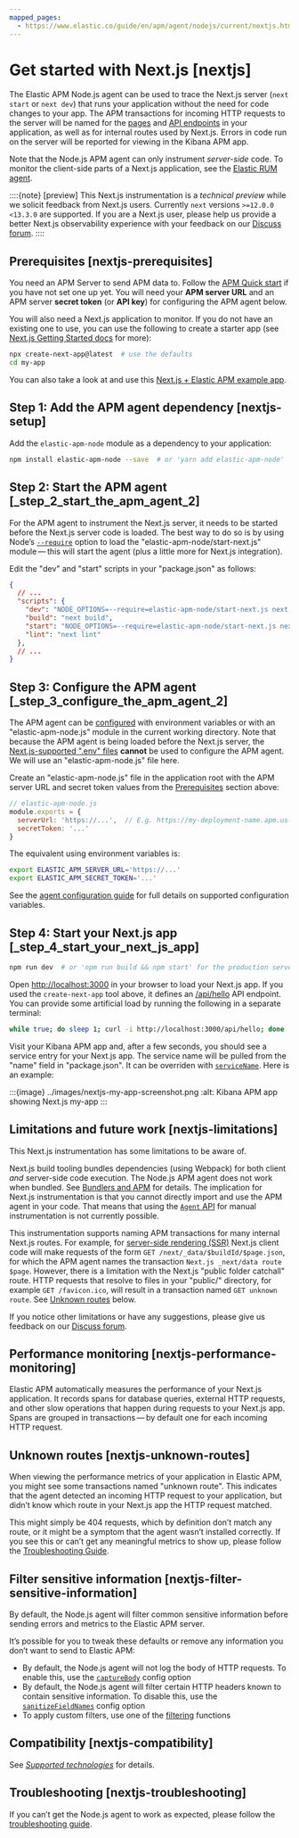 ```yaml
---
mapped_pages:
  - https://www.elastic.co/guide/en/apm/agent/nodejs/current/nextjs.html
---
```


# Get started with Next.js [nextjs]

The Elastic APM Node.js agent can be used to trace the Next.js server (`next start` or `next dev`) that runs your application without the need for code changes to your app. The APM transactions for incoming HTTP requests to the server will be named for the [pages](https://nextjs.org/docs/routing/introduction) and [API endpoints](https://nextjs.org/docs/api-routes/introduction) in your application, as well as for internal routes used by Next.js. Errors in code run on the server will be reported for viewing in the Kibana APM app.

Note that the Node.js APM agent can only instrument *server-side* code. To monitor the client-side parts of a Next.js application, see the [Elastic RUM agent](apm-agent-rum-js://docs/reference/index.md).

::::{note}
[preview] This Next.js instrumentation is a *technical preview* while we solicit feedback from Next.js users. Currently `next` versions `>=12.0.0 <13.3.0` are supported. If you are a Next.js user, please help us provide a better Next.js observability experience with your feedback on our [Discuss forum](https://discuss.elastic.co/tags/c/apm/nodejs).
::::



## Prerequisites [nextjs-prerequisites]

You need an APM Server to send APM data to. Follow the [APM Quick start](docs-content://solutions/observability/apps/get-started-with-apm.md) if you have not set one up yet. You will need your **APM server URL** and an APM server **secret token** (or **API key**) for configuring the APM agent below.

You will also need a Next.js application to monitor. If you do not have an existing one to use, you can use the following to create a starter app (see [Next.js Getting Started docs](https://nextjs.org/docs/getting-started) for more):

```bash
npx create-next-app@latest  # use the defaults
cd my-app
```

You can also take a look at and use this [Next.js + Elastic APM example app](https://github.com/elastic/apm-agent-nodejs/tree/main/examples/nextjs/).


## Step 1: Add the APM agent dependency [nextjs-setup]

Add the `elastic-apm-node` module as a dependency to your application:

```bash
npm install elastic-apm-node --save  # or 'yarn add elastic-apm-node'
```


## Step 2: Start the APM agent [_step_2_start_the_apm_agent_2]

For the APM agent to instrument the Next.js server, it needs to be started before the Next.js server code is loaded. The best way to do so is by using Node’s [`--require`](https://nodejs.org/api/cli.md#-r---require-module) option to load the "elastic-apm-node/start-next.js" module — this will start the agent (plus a little more for Next.js integration).

Edit the "dev" and "start" scripts in your "package.json" as follows:

```json
{
  // ...
  "scripts": {
    "dev": "NODE_OPTIONS=--require=elastic-apm-node/start-next.js next dev",
    "build": "next build",
    "start": "NODE_OPTIONS=--require=elastic-apm-node/start-next.js next start",
    "lint": "next lint"
  },
  // ...
}
```


## Step 3: Configure the APM agent [_step_3_configure_the_apm_agent_2]

The APM agent can be [configured](/reference/configuring-agent.md) with environment variables or with an "elastic-apm-node.js" module in the current working directory. Note that because the APM agent is being loaded before the Next.js server, the [Next.js-supported ".env" files](https://nextjs.org/docs/basic-features/environment-variables) **cannot** be used to configure the APM agent. We will use an "elastic-apm-node.js" file here.

Create an "elastic-apm-node.js" file in the application root with the APM server URL and secret token values from the [Prerequisites](#nextjs-prerequisites) section above:

```javascript
// elastic-apm-node.js
module.exports = {
  serverUrl: 'https://...',  // E.g. https://my-deployment-name.apm.us-west2.gcp.elastic-cloud.com
  secretToken: '...'
}
```

The equivalent using environment variables is:

```bash
export ELASTIC_APM_SERVER_URL='https://...'
export ELASTIC_APM_SECRET_TOKEN='...'
```

See the [agent configuration guide](/reference/configuration.md) for full details on supported configuration variables.


## Step 4: Start your Next.js app [_step_4_start_your_next_js_app]

```bash
npm run dev  # or 'npm run build && npm start' for the production server
```

Open [http://localhost:3000](http://localhost:3000) in your browser to load your Next.js app. If you used the `create-next-app` tool above, it defines an [/api/hello](http://localhost:3000/api/hello) API endpoint. You can provide some artificial load by running the following in a separate terminal:

```bash
while true; do sleep 1; curl -i http://localhost:3000/api/hello; done
```

Visit your Kibana APM app and, after a few seconds, you should see a service entry for your Next.js app. The service name will be pulled from the "name" field in "package.json". It can be overriden with [`serviceName`](/reference/configuration.md#service-name). Here is an example:

:::{image} ../images/nextjs-my-app-screenshot.png
:alt: Kibana APM app showing Next.js my-app
:::


## Limitations and future work [nextjs-limitations]

This Next.js instrumentation has some limitations to be aware of.

Next.js build tooling bundles dependencies (using Webpack) for both client *and* server-side code execution. The Node.js APM agent does not work when bundled. See [Bundlers and APM](/reference/starting-agent.md#start-bundlers) for details. The implication for Next.js instrumentation is that you cannot directly import and use the APM agent in your code. That means that using the [`Agent` API](/reference/agent-api.md) for manual instrumentation is not currently possible.

This instrumentation supports naming APM transactions for many internal Next.js routes.  For example, for [server-side rendering (SSR)](https://nextjs.org/docs/basic-features/data-fetching/get-server-side-props) Next.js client code will make requests of the form `GET /next/_data/$buildId/$page.json`, for which the APM agent names the transaction `Next.js _next/data route $page`. However, there is a limitation with the Next.js "public folder catchall" route. HTTP requests that resolve to files in your "public/" directory, for example `GET /favicon.ico`, will result in a transaction named `GET unknown route`. See [Unknown routes](#nextjs-unknown-routes) below.

If you notice other limitations or have any suggestions, please give us feedback on our [Discuss forum](https://discuss.elastic.co/tags/c/apm/nodejs).


## Performance monitoring [nextjs-performance-monitoring]

Elastic APM automatically measures the performance of your Next.js application. It records spans for database queries, external HTTP requests, and other slow operations that happen during requests to your Next.js app. Spans are grouped in transactions — by default one for each incoming HTTP request.


## Unknown routes [nextjs-unknown-routes]

When viewing the performance metrics of your application in Elastic APM, you might see some transactions named "unknown route". This indicates that the agent detected an incoming HTTP request to your application, but didn’t know which route in your Next.js app the HTTP request matched.

This might simply be 404 requests, which by definition don’t match any route, or it might be a symptom that the agent wasn’t installed correctly. If you see this or can’t get any meaningful metrics to show up, please follow the [Troubleshooting Guide](docs-content://troubleshoot/observability/apm-agent-nodejs/apm-nodejs-agent.md).


## Filter sensitive information [nextjs-filter-sensitive-information]

By default, the Node.js agent will filter common sensitive information before sending errors and metrics to the Elastic APM server.

It’s possible for you to tweak these defaults or remove any information you don’t want to send to Elastic APM:

* By default, the Node.js agent will not log the body of HTTP requests. To enable this, use the [`captureBody`](/reference/configuration.md#capture-body) config option
* By default, the Node.js agent will filter certain HTTP headers known to contain sensitive information. To disable this, use the [`sanitizeFieldNames`](/reference/configuration.md#sanitize-field-names) config option
* To apply custom filters, use one of the [filtering](/reference/agent-api.md#apm-add-filter) functions


## Compatibility [nextjs-compatibility]

See [*Supported technologies*](/reference/supported-technologies.md) for details.


## Troubleshooting [nextjs-troubleshooting]

If you can’t get the Node.js agent to work as expected, please follow the [troubleshooting guide](docs-content://troubleshoot/observability/apm-agent-nodejs/apm-nodejs-agent.md).

